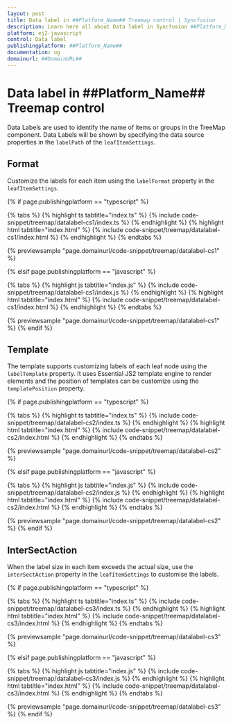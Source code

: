 ```yaml
---
layout: post
title: Data label in ##Platform_Name## Treemap control | Syncfusion
description: Learn here all about Data label in Syncfusion ##Platform_Name## Treemap control of Syncfusion Essential JS 2 and more.
platform: ej2-javascript
control: Data label 
publishingplatform: ##Platform_Name##
documentation: ug
domainurl: ##DomainURL##
---
```


# Data label in ##Platform_Name## Treemap control

Data Labels are used to identify the name of items or groups in the TreeMap component. Data Labels will be shown by specifying the data source properties in the `labelPath` of the `leafItemSettings`.

## Format

Customize the labels for each item using the `labelFormat` property in the `leafItemSettings`.

{% if page.publishingplatform == "typescript" %}

 {% tabs %}
{% highlight ts tabtitle="index.ts" %}
{% include code-snippet/treemap/datalabel-cs1/index.ts %}
{% endhighlight %}
{% highlight html tabtitle="index.html" %}
{% include code-snippet/treemap/datalabel-cs1/index.html %}
{% endhighlight %}
{% endtabs %}
        
{% previewsample "page.domainurl/code-snippet/treemap/datalabel-cs1" %}

{% elsif page.publishingplatform == "javascript" %}

{% tabs %}
{% highlight js tabtitle="index.js" %}
{% include code-snippet/treemap/datalabel-cs1/index.js %}
{% endhighlight %}
{% highlight html tabtitle="index.html" %}
{% include code-snippet/treemap/datalabel-cs1/index.html %}
{% endhighlight %}
{% endtabs %}

{% previewsample "page.domainurl/code-snippet/treemap/datalabel-cs1" %}
{% endif %}

## Template

The template supports customizing labels of each leaf node using the `labelTemplate` property. It uses Essential JS2 template engine to render elements and the position of templates can be customize using the `templatePosition` property.

{% if page.publishingplatform == "typescript" %}

 {% tabs %}
{% highlight ts tabtitle="index.ts" %}
{% include code-snippet/treemap/datalabel-cs2/index.ts %}
{% endhighlight %}
{% highlight html tabtitle="index.html" %}
{% include code-snippet/treemap/datalabel-cs2/index.html %}
{% endhighlight %}
{% endtabs %}
        
{% previewsample "page.domainurl/code-snippet/treemap/datalabel-cs2" %}

{% elsif page.publishingplatform == "javascript" %}

{% tabs %}
{% highlight js tabtitle="index.js" %}
{% include code-snippet/treemap/datalabel-cs2/index.js %}
{% endhighlight %}
{% highlight html tabtitle="index.html" %}
{% include code-snippet/treemap/datalabel-cs2/index.html %}
{% endhighlight %}
{% endtabs %}

{% previewsample "page.domainurl/code-snippet/treemap/datalabel-cs2" %}
{% endif %}

## InterSectAction

When the label size in each item exceeds the actual size, use the `interSectAction` property in the `leafItemSettings` to customise the labels.

{% if page.publishingplatform == "typescript" %}

 {% tabs %}
{% highlight ts tabtitle="index.ts" %}
{% include code-snippet/treemap/datalabel-cs3/index.ts %}
{% endhighlight %}
{% highlight html tabtitle="index.html" %}
{% include code-snippet/treemap/datalabel-cs3/index.html %}
{% endhighlight %}
{% endtabs %}
        
{% previewsample "page.domainurl/code-snippet/treemap/datalabel-cs3" %}

{% elsif page.publishingplatform == "javascript" %}

{% tabs %}
{% highlight js tabtitle="index.js" %}
{% include code-snippet/treemap/datalabel-cs3/index.js %}
{% endhighlight %}
{% highlight html tabtitle="index.html" %}
{% include code-snippet/treemap/datalabel-cs3/index.html %}
{% endhighlight %}
{% endtabs %}

{% previewsample "page.domainurl/code-snippet/treemap/datalabel-cs3" %}
{% endif %}